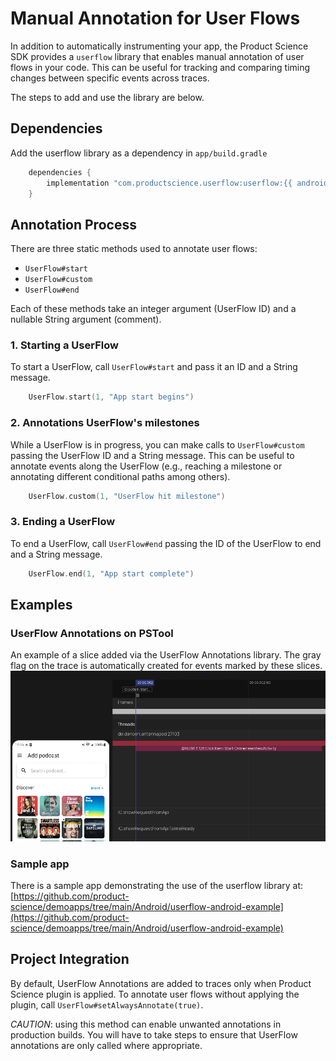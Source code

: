 # Manual Annotation for User Flows

In addition to automatically instrumenting your app, the Product Science SDK provides a `userflow` library that enables manual annotation of user flows in your code. 
This can be useful for tracking and comparing timing changes between specific events across traces.

The steps to add and use the library are below.

## Dependencies
 Add the userflow library as a dependency in `app/build.gradle`

```groovy
    dependencies {
        implementation "com.productscience.userflow:userflow:{{ android_release() }}"
    }
```

## Annotation Process

There are three static methods used to annotate user flows:

* `UserFlow#start`
* `UserFlow#custom`
* `UserFlow#end`

Each of these methods take an integer argument (UserFlow ID) and a nullable String argument (comment).

### 1. Starting a UserFlow
To start a UserFlow, call `UserFlow#start` and pass it an ID and a String message.
```kotlin
    UserFlow.start(1, "App start begins")
```

### 2. Annotations UserFlow's milestones
While a UserFlow is in progress, you can make calls to `UserFlow#custom` passing the UserFlow ID and a String message. 
This can be useful to annotate events along the UserFlow (e.g., reaching a milestone or annotating different conditional paths among others).
```kotlin
    UserFlow.custom(1, "UserFlow hit milestone")
```    

### 3. Ending a UserFlow
To end a UserFlow, call `UserFlow#end` passing the ID of the UserFlow to end and a String message.
```kotlin
    UserFlow.end(1, "App start complete")
```
    
## Examples
### UserFlow Annotations on PSTool
An example of a slice added via the UserFlow Annotations library. The gray flag on the trace is automatically created for events marked by these slices.
![trace](../images/userflow-trace.png)

### Sample app
There is a sample app demonstrating the use of the userflow library at:
[https://github.com/product-science/demoapps/tree/main/Android/userflow-android-example](https://github.com/product-science/demoapps/tree/main/Android/userflow-android-example)


## Project Integration
By default, UserFlow Annotations are added to traces only when Product Science plugin is applied.
To annotate user flows without applying the plugin, call `UserFlow#setAlwaysAnnotate(true)`.   

_CAUTION_: using this method can enable unwanted annotations in production builds.
You will have to take steps to ensure that UserFlow annotations are only called where appropriate.
